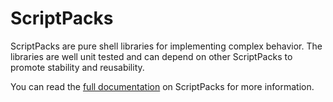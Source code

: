 # ScriptPacks

ScriptPacks are pure shell libraries for implementing complex behavior.
The libraries are well unit tested and can depend on other ScriptPacks to
promote stability and reusability.

You can read the
[full documentation](https://www.ottoproject.io/docs/plugins/scriptpack.html)
on ScriptPacks for more information.

